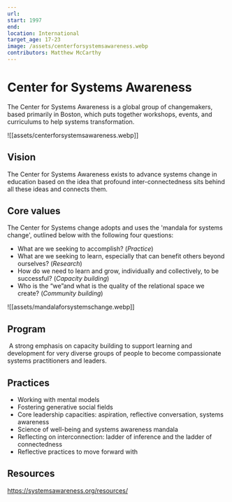 ```yaml
---
url: 
start: 1997
end: 
location: International
target_age: 17-23
image: /assets/centerforsystemsawareness.webp
contributors: Matthew McCarthy
---
```


# Center for Systems Awareness  

The Center for Systems Awareness is a global group of changemakers, based primarily in Boston, which puts together workshops, events, and curriculums to help systems transformation. 

![[assets/centerforsystemsawareness.webp]]

## Vision  

The Center for Systems Awareness exists to advance systems change in education based on the idea that profound inter-connectedness sits behind all these ideas and connects them.
## Core values 

The Center for Systems change adopts and uses the 'mandala for systems change', outlined below with the following four questions: 

- What are we seeking to accomplish? (_Practice_)
- What are we seeking to learn, especially that can benefit others beyond ourselves? (_Research_)
- How do we need to learn and grow, individually and collectively, to be successful? (_Capacity building_)
- Who is the “we”and what is the quality of the relational space we create? (_Community building_)

![[assets/mandalaforsystemschange.webp]]

## Program

 A strong emphasis on capacity building to support learning and development for very diverse groups of people to become compassionate systems practitioners and leaders.
 
## Practices 

- Working with mental models 
- Fostering generative social fields
- Core leadership capacities: aspiration, reflective conversation, systems awareness
- Science of well-being and systems awareness mandala
- Reflecting on interconnection: ladder of inference and the ladder of connectedness
- Reflective practices to move forward with

## Resources 

https://systemsawareness.org/resources/